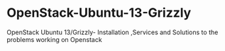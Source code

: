 OpenStack-Ubuntu-13-Grizzly
===========================

OpenStack Ubuntu 13/Grizzly- Installation  ,Services and Solutions to the problems working on Openstack
